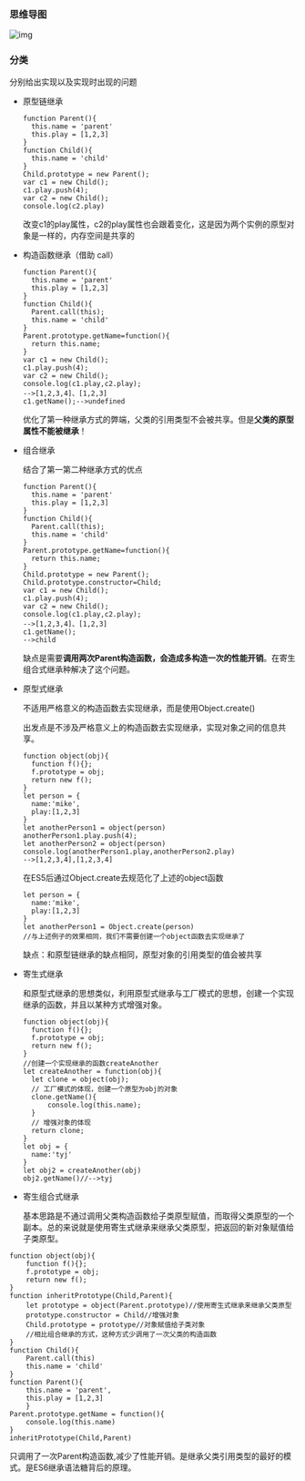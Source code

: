 ### 思维导图

![img](https://static.vue-js.com/0df74700-731c-11eb-ab90-d9ae814b240d.png)

### 分类

分别给出实现以及实现时出现的问题



- 原型链继承

  

  ```
  function Parent(){
  	this.name = 'parent'
  	this.play = [1,2,3]
  }
  function Child(){
  	this.name = 'child'
  }
  Child.prototype = new Parent();
  var c1 = new Child();
  c1.play.push(4);
  var c2 = new Child();
  console.log(c2.play)
  ```

  改变c1的play属性，c2的play属性也会跟着变化，这是因为两个实例的原型对象是一样的，内存空间是共享的

  

- 构造函数继承（借助 call）

  

  ```
  function Parent(){
  	this.name = 'parent'
  	this.play = [1,2,3]
  }
  function Child(){
  	Parent.call(this);
  	this.name = 'child'
  }
  Parent.prototype.getName=function(){
  	return this.name;
  }
  var c1 = new Child();
  c1.play.push(4);
  var c2 = new Child();
  console.log(c1.play,c2.play);
  -->[1,2,3,4]、[1,2,3]
  c1.getName();-->undefined
  ```

  优化了第一种继承方式的弊端，父类的引用类型不会被共享。但是**父类的原型属性不能被继承**！

  

- 组合继承

  

  结合了第一第二种继承方式的优点

  ```
  function Parent(){
  	this.name = 'parent'
  	this.play = [1,2,3]
  }
  function Child(){
  	Parent.call(this);
  	this.name = 'child'
  }
  Parent.prototype.getName=function(){
  	return this.name;
  }
  Child.prototype = new Parent();
  Child.prototype.constructor=Child;
  var c1 = new Child();
  c1.play.push(4);
  var c2 = new Child();
  console.log(c1.play,c2.play);
  -->[1,2,3,4]、[1,2,3]
  c1.getName();
  -->child
  ```

  缺点是需要**调用两次Parent构造函数，会造成多构造一次的性能开销**。在寄生组合式继承种解决了这个问题。

  

- 原型式继承

  不适用严格意义的构造函数去实现继承，而是使用Object.create()

  出发点是不涉及严格意义上的构造函数去实现继承，实现对象之间的信息共享。

  ```
  function object(obj){
  	function f(){};
  	f.prototype = obj;
  	return new f();
  }
  let person = {
  	name:'mike',
  	play:[1,2,3]
  }
  let anotherPerson1 = object(person)
  anotherPerson1.play.push(4);
  let anotherPerson2 = object(person)
  console.log(anotherPerson1.play,anotherPerson2.play)
  -->[1,2,3,4],[1,2,3,4]
  ```

  在ES5后通过Object.create去规范化了上述的object函数

  ```
  let person = {
  	name:'mike',
  	play:[1,2,3]
  }
  let anotherPerson1 = Object.create(person)
  //与上述例子的效果相同，我们不需要创建一个object函数去实现继承了
  ```

  缺点：和原型链继承的缺点相同，原型对象的引用类型的值会被共享

  

- 寄生式继承

  

  和原型式继承的思想类似，利用原型式继承与工厂模式的思想，创建一个实现继承的函数，并且以某种方式增强对象。

  ```
  function object(obj){
  	function f(){};
  	f.prototype = obj;
  	return new f();
  }
  //创建一个实现继承的函数createAnother
  let createAnother = function(obj){
  	let clone = object(obj);
  	// 工厂模式的体现，创建一个原型为obj的对象
  	clone.getName(){
  		console.log(this.name);
  	}
  	// 增强对象的体现
  	return clone;
  }
  let obj = {
  	name:'tyj'
  }
  let obj2 = createAnother(obj)
  obj2.getName()//-->tyj
  ```

  

- 寄生组合式继承

  

  基本思路是不通过调用父类构造函数给子类原型赋值，而取得父类原型的一个副本。总的来说就是使用寄生式继承来继承父类原型，把返回的新对象赋值给子类原型。

```
function object(obj){
	function f(){};
	f.prototype = obj;
	return new f();
}
function inheritPrototype(Child,Parent){
	let prototype = object(Parent.prototype)//使用寄生式继承来继承父类原型
	prototype.constructor = Child//增强对象
	Child.prototype = prototype//对象赋值给子类对象
	//相比组合继承的方式，这种方式少调用了一次父类的构造函数
}
function Child(){
	Parent.call(this)
	this.name = 'child'
}
function Parent(){
	this.name = 'parent',
	this.play = [1,2,3]
	}
Parent.prototype.getName = function(){
	console.log(this.name)
}
inheritPrototype(Child,Parent)

```

只调用了一次Parent构造函数,减少了性能开销。是继承父类引用类型的最好的模式。是ES6继承语法糖背后的原理。